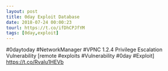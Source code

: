 ```yaml
---
layout: post
title: 0day Exploit Database
date: 2018-07-24 00:00:23
tourl: https://t.co/ifDhCPJfYM
tags: [0day,exploit]
---
```

#0daytoday #NetworkManager #VPNC 1.2.4 Privilege Escalation Vulnerability [remote #exploits #Vulnerability #0day #Exploit] https://t.co/RvaIu1HEVb
